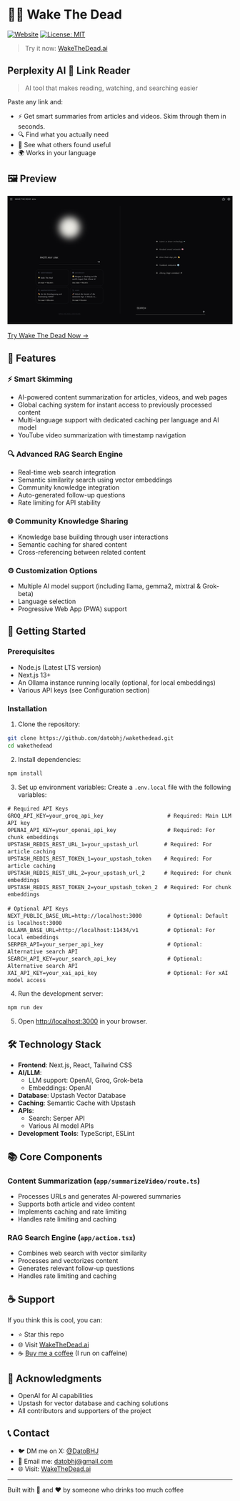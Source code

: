 # 🧟‍♂️ Wake The Dead

[![Website](https://img.shields.io/badge/Visit-WakeTheDead.ai-blue)](https://www.wakethedead.ai)
[![License: MIT](https://img.shields.io/badge/License-MIT-yellow.svg)](https://opensource.org/licenses/MIT)

> Try it now: [WakeTheDead.ai](https://www.wakethedead.ai)

## Perplexity AI 🤝 Link Reader

> AI tool that makes reading, watching, and searching easier

Paste any link and:
- ⚡ Get smart summaries from articles and videos. Skim through them in seconds.
- 🔍 Find what you actually need
- 🤝 See what others found useful
- 🌍 Works in your language

## 🖼️ Preview

![Website Preview](https://github.com/DatoBHJ/wakethedead/blob/main/assets/preview.png?raw=true)

[Try Wake The Dead Now →](https://www.wakethedead.ai)

## 🌟 Features

### ⚡ Smart Skimming
- AI-powered content summarization for articles, videos, and web pages
- Global caching system for instant access to previously processed content
- Multi-language support with dedicated caching per language and AI model
- YouTube video summarization with timestamp navigation

### 🔍 Advanced RAG Search Engine
- Real-time web search integration
- Semantic similarity search using vector embeddings
- Community knowledge integration
- Auto-generated follow-up questions
- Rate limiting for API stability

### 🌐 Community Knowledge Sharing
- Knowledge base building through user interactions
- Semantic caching for shared content
- Cross-referencing between related content

### ⚙️ Customization Options
- Multiple AI model support (including llama, gemma2, mixtral & Grok-beta)
- Language selection
- Progressive Web App (PWA) support

## 🚀 Getting Started

### Prerequisites
- Node.js (Latest LTS version)
- Next.js 13+
- An Ollama instance running locally (optional, for local embeddings)
- Various API keys (see Configuration section)

### Installation

1. Clone the repository:
```bash
git clone https://github.com/datobhj/wakethedead.git
cd wakethedead
```

2. Install dependencies:
```bash
npm install
```

3. Set up environment variables:
Create a `.env.local` file with the following variables:
```env
# Required API Keys
GROQ_API_KEY=your_groq_api_key                    # Required: Main LLM API key
OPENAI_API_KEY=your_openai_api_key                # Required: For chunk embeddings
UPSTASH_REDIS_REST_URL_1=your_upstash_url        # Required: For article caching
UPSTASH_REDIS_REST_TOKEN_1=your_upstash_token    # Required: For article caching
UPSTASH_REDIS_REST_URL_2=your_upstash_url_2      # Required: For chunk embeddings
UPSTASH_REDIS_REST_TOKEN_2=your_upstash_token_2  # Required: For chunk embeddings

# Optional API Keys
NEXT_PUBLIC_BASE_URL=http://localhost:3000        # Optional: Default is localhost:3000
OLLAMA_BASE_URL=http://localhost:11434/v1         # Optional: For local embeddings
SERPER_API=your_serper_api_key                    # Optional: Alternative search API
SEARCH_API_KEY=your_search_api_key                # Optional: Alternative search API
XAI_API_KEY=your_xai_api_key                      # Optional: For xAI model access
```

4. Run the development server:
```bash
npm run dev
```

5. Open [http://localhost:3000](http://localhost:3000) in your browser.

## 🛠️ Technology Stack

- **Frontend**: Next.js, React, Tailwind CSS
- **AI/LLM**: 
  - LLM support: OpenAI, Groq, Grok-beta
  - Embeddings: OpenAI
- **Database**: Upstash Vector Database
- **Caching**: Semantic Cache with Upstash
- **APIs**: 
  - Search: Serper API
  - Various AI model APIs
- **Development Tools**: TypeScript, ESLint

## 📚 Core Components

### Content Summarization (`app/summarizeVideo/route.ts`)
- Processes URLs and generates AI-powered summaries
- Supports both article and video content
- Implements caching and rate limiting
- Handles rate limiting and caching

### RAG Search Engine (`app/action.tsx`)
- Combines web search with vector similarity
- Processes and vectorizes content
- Generates relevant follow-up questions
- Handles rate limiting and caching

## ☕ Support

If you think this is cool, you can:
- ⭐ Star this repo
- 🌐 Visit [WakeTheDead.ai](https://www.wakethedead.ai)
- ☕ [Buy me a coffee](https://buymeacoffee.com/KingBob) (I run on caffeine)

## 🙏 Acknowledgments

- OpenAI for AI capabilities
- Upstash for vector database and caching solutions
- All contributors and supporters of the project

## 📞 Contact

- 🐦 DM me on X: [@DatoBHJ](https://x.com/DatoBHJ)
- 📧 Email me: datobhj@gmail.com
- 🌐 Visit: [WakeTheDead.ai](https://www.wakethedead.ai)

---

Built with 🧠 and ❤️ by someone who drinks too much coffee
